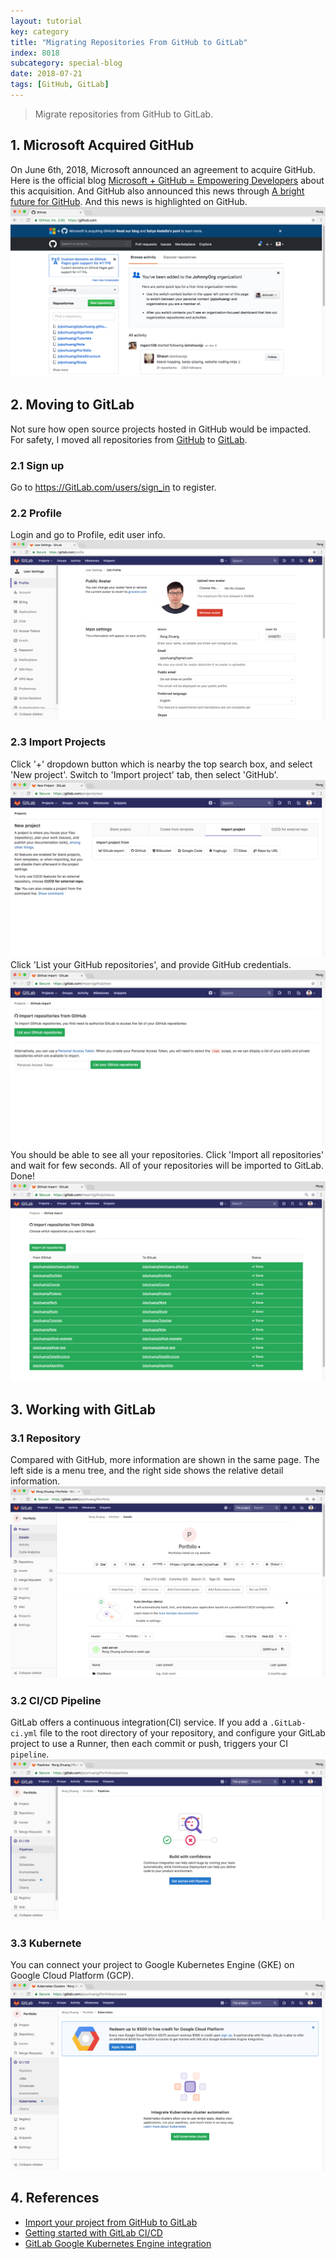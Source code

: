 ```yaml
---
layout: tutorial
key: category
title: "Migrating Repositories From GitHub to GitLab"
index: 8018
subcategory: special-blog
date: 2018-07-21
tags: [GitHub, GitLab]
---
```


> Migrate repositories from GitHub to GitLab.

## 1. Microsoft Acquired GitHub
On June 6th, 2018, Microsoft announced an agreement to acquire GitHub. Here is the official blog [Microsoft + GitHub = Empowering Developers](https://blogs.microsoft.com/blog/2018/06/04/microsoft-github-empowering-developers/) about this acquisition. And GitHub also announced this news through [A bright future for GitHub](https://blog.github.com/2018-06-04-github-microsoft/). And this news is highlighted on GitHub.
![image](/assets/images/blog/2018-07-21/acquire.png)

## 2. Moving to GitLab
Not sure how open source projects hosted in GitHub would be impacted. For safety, I moved all repositories from [GitHub](ttps://github.com) to [GitLab](https://GitLab.com).
### 2.1 Sign up
Go to https://GitLab.com/users/sign_in to register.
### 2.2 Profile
Login and go to Profile, edit user info.
![image](/assets/images/blog/2018-07-21/profile.png)
### 2.3 Import Projects
Click '+' dropdown button which is nearby the top search box, and select 'New project'. Switch to 'Import project' tab, then select 'GitHub'.
![image](/assets/images/blog/2018-07-21/import.png)
Click 'List your GitHub repositories', and provide GitHub credentials.
![image](/assets/images/blog/2018-07-21/github.png)
You should be able to see all your repositories. Click 'Import all repositories' and wait for few seconds. All of your repositories will be imported to GitLab. Done!
![image](/assets/images/blog/2018-07-21/moving.png)

## 3. Working with GitLab
### 3.1 Repository
Compared with GitHub, more information are shown in the same page. The left side is a menu tree, and the right side shows the relative detail information.
![image](/assets/images/blog/2018-07-21/portfolio.png)
### 3.2 CI/CD Pipeline
GitLab offers a continuous integration(CI) service. If you add a `.GitLab-ci.yml` file to the root directory of your repository, and configure your GitLab project to use a Runner, then each commit or push, triggers your CI `pipeline`.
![image](/assets/images/blog/2018-07-21/pipeline.png)
### 3.3 Kubernete
You can connect your project to Google Kubernetes Engine (GKE) on Google Cloud Platform (GCP).
![image](/assets/images/blog/2018-07-21/kubernete.png)

## 4. References
* [Import your project from GitHub to GitLab](https://docs.GitLab.com/ee/user/project/import/github.html)
* [Getting started with GitLab CI/CD](https://docs.GitLab.com/ee/ci/quick_start/README.html)
* [GitLab Google Kubernetes Engine integration](https://about.GitLab.com/google-cloud-platform/)
